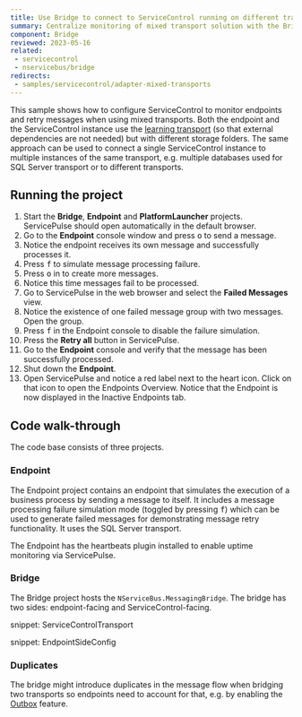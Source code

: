 ```yaml
---
title: Use Bridge to connect to ServiceControl running on different transport
summary: Centralize monitoring of mixed transport solution with the Bridge
component: Bridge
reviewed: 2023-05-16
related:
 - servicecontrol
 - nservicebus/bridge
redirects:
 - samples/servicecontrol/adapter-mixed-transports
---
```


This sample shows how to configure ServiceControl to monitor endpoints and retry messages when using mixed transports. Both the endpoint and the ServiceControl instance use the [learning transport](/transports/learning/) (so that external dependencies are not needed) but with different storage folders. The same approach can be used to connect a single ServiceControl instance to multiple instances of the same transport, e.g. multiple databases used for SQL Server transport or to different transports.


## Running the project

 1. Start the **Bridge**, **Endpoint** and **PlatformLauncher** projects. ServicePulse should open automatically in the default browser.
 1. Go to the **Endpoint** console window and press <kbd>o</kbd> to send a message.
 1. Notice the endpoint receives its own message and successfully processes it.
 1. Press <kbd>f</kbd> to simulate message processing failure.
 1. Press <kbd>o</kbd> in to create more messages.
 1. Notice this time messages fail to be processed.
 1. Go to ServicePulse in the web browser and select the **Failed Messages** view.
 1. Notice the existence of one failed message group with two messages. Open the group.
 1. Press <kbd>f</kbd> in the Endpoint console to disable the failure simulation.
 1. Press the **Retry all** button in ServicePulse.
 1. Go to the **Endpoint** console and verify that the message has been successfully processed.
 1. Shut down the **Endpoint**.
 1. Open ServicePulse and notice a red label next to the heart icon. Click on that icon to open the Endpoints Overview. Notice that the Endpoint is now displayed in the Inactive Endpoints tab.


## Code walk-through

The code base consists of three projects.


### Endpoint

The Endpoint project contains an endpoint that simulates the execution of a business process by sending a message to itself. It includes a message processing failure simulation mode (toggled by pressing <kbd>f</kbd>) which can be used to generate failed messages for demonstrating message retry functionality. It uses the SQL Server transport.

The Endpoint has the heartbeats plugin installed to enable uptime monitoring via ServicePulse.


### Bridge

The Bridge project hosts the `NServiceBus.MessagingBridge`. The bridge has two sides: endpoint-facing and ServiceControl-facing.

snippet: ServiceControlTransport

snippet: EndpointSideConfig

### Duplicates

The bridge might introduce duplicates in the message flow when bridging two transports so endpoints need to account for that, e.g. by enabling the [Outbox](/nservicebus/outbox/) feature.
